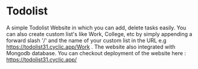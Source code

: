 # Todolist
A simple Todolist Website in which you can add, delete tasks easily. You can also create custom list's like Work, College, etc by simply appending a forward slash '/' and the name of your custom list in the URL e.g https://todolist31.cyclic.app/Work .
The website also integrated with Mongodb database.
You can checkout deployment of the website here : https://todolist31.cyclic.app/
